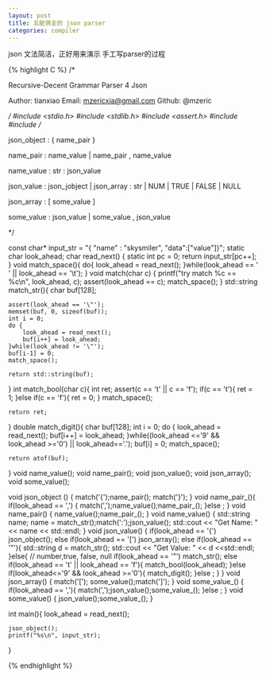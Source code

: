 ```yaml
---
layout: post
title: 五脏俱全的 json parser
categories: compiler
---
```


json 文法简洁，正好用来演示 手工写parser的过程

{% highlight C %}
/*

Recursive-Decent Grammar Parser 4 Json

Author: tianxiao
Email: mzericxia@gmail.com
Github: @mzeric

*/
#include <stdio.h>
#include <stdlib.h>
#include <assert.h>
#include <string>
#include <iostream>
/*

json_object :  { name_pair }

name_pair	:	name_value  |	name_pair , name_value

name_value	:	str	:  json_value

json_value	:	json_jobject |  json_array
			:	str | NUM | TRUE | FALSE | NULL

json_array	:	[ some_value ]

some_value	:	json_value   |	 some_value , json_value


*/

const char* input_str = "{ \"name\" : \"skysmiler\", \"data\":[\"value\"]}";
static char look_ahead;
char read_next() {
	static int pc = 0;
	return input_str[pc++];
}
void match_space(){
	do{
		look_ahead = read_next();
	}while(look_ahead == ' ' || look_ahead == '\t');
}
void match(char c) {
	printf("try match %c == %c\n", look_ahead, c);
	assert(look_ahead == c);
	match_space();
}
std::string match_str(){
	char buf[128];

	assert(look_ahead == '\"');
	memset(buf, 0, sizeof(buf));
	int i = 0;
	do {
		look_ahead = read_next();
		buf[i++] = look_ahead;
	}while(look_ahead != '\"');
	buf[i-1] = 0;
	match_space();

	return std::string(buf);
}
int match_bool(char c){
	int ret;
	assert(c == 't' || c == 'f');
	if(c == 't'){
		ret = 1;
	}else if(c == 'f'){
		ret = 0;
	}
	match_space();

	return ret;
}
double match_digit(){
	char buf[128];
	int i = 0;
	do {
		look_ahead = read_next();
		buf[i++] = look_ahead;
	}while((look_ahead <='9' && look_ahead >='0') || look_ahead=='.');
	buf[i] = 0;
	match_space();

	return atof(buf);
}
void name_value();
void name_pair();
void json_value();
void json_array();
void some_value();

void json_object () {
	match('{');name_pair(); match('}');
}
void name_pair_(){
	if(look_ahead == ',') {
		match(',');name_value();name_pair_();
	}else
	;
}
void name_pair() {
	name_value();name_pair_();
}
void name_value() {
	std::string name;
	name = match_str();match(':');json_value();
	std::cout << "Get Name: " << name << std::endl;
}
void json_value() {
	if(look_ahead == '{')
		json_object();
	else if(look_ahead == '[')
		json_array();
	else if(look_ahead == '\"'){
		std::string d = match_str();
		std::cout << "Get Value: " << d <<std::endl;
	}else{
		// number,true, false, null
		if(look_ahead == '\"')
			match_str();
		else if(look_ahead == 't' || look_ahead == 'f'){
			match_bool(look_ahead);
		}else if(look_ahead<='9' && look_ahead >='0'){
			match_digit();
		}else
		;
	}
}
void json_array() {
	match('['); some_value();match(']');
}
void some_value_() {
	if(look_ahead == ','){
		match(',');json_value();some_value_();
	}else
	;
}
void some_value() {
	json_value();some_value_();
}

int main(){
	look_ahead = read_next();

	json_object();
	printf("%s\n", input_str);
}


{% endhighlight %}

